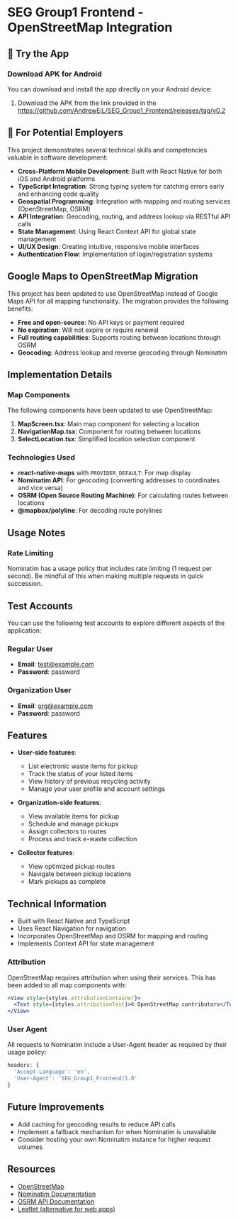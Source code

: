 # SEG Group1 Frontend - OpenStreetMap Integration

## 📱 Try the App

### Download APK for Android
You can download and install the app directly on your Android device:

1. Download the APK from the link provided in the https://github.com/AndrewEjL/SEG_Group1_Frontend/releases/tag/v0.2

## 💼 For Potential Employers

This project demonstrates several technical skills and competencies valuable in software development:

- **Cross-Platform Mobile Development**: Built with React Native for both iOS and Android platforms
- **TypeScript Integration**: Strong typing system for catching errors early and enhancing code quality
- **Geospatial Programming**: Integration with mapping and routing services (OpenStreetMap, OSRM)
- **API Integration**: Geocoding, routing, and address lookup via RESTful API calls
- **State Management**: Using React Context API for global state management
- **UI/UX Design**: Creating intuitive, responsive mobile interfaces
- **Authentication Flow**: Implementation of login/registration systems


## Google Maps to OpenStreetMap Migration

This project has been updated to use OpenStreetMap instead of Google Maps API for all mapping functionality. The migration provides the following benefits:

- **Free and open-source**: No API keys or payment required
- **No expiration**: Will not expire or require renewal
- **Full routing capabilities**: Supports routing between locations through OSRM
- **Geocoding**: Address lookup and reverse geocoding through Nominatim

## Implementation Details

### Map Components

The following components have been updated to use OpenStreetMap:

1. **MapScreen.tsx**: Main map component for selecting a location
2. **NavigationMap.tsx**: Component for routing between locations 
3. **SelectLocation.tsx**: Simplified location selection component

### Technologies Used

- **react-native-maps** with `PROVIDER_DEFAULT`: For map display
- **Nominatim API**: For geocoding (converting addresses to coordinates and vice versa)
- **OSRM (Open Source Routing Machine)**: For calculating routes between locations
- **@mapbox/polyline**: For decoding route polylines

## Usage Notes

### Rate Limiting

Nominatim has a usage policy that includes rate limiting (1 request per second). Be mindful of this when making multiple requests in quick succession.

## Test Accounts

You can use the following test accounts to explore different aspects of the application:

### Regular User
- **Email**: test@example.com
- **Password**: password

### Organization User
- **Email**: org@example.com
- **Password**: password 

## Features

- **User-side features**:
  - List electronic waste items for pickup
  - Track the status of your listed items
  - View history of previous recycling activity
  - Manage your user profile and account settings

- **Organization-side features**:
  - View available items for pickup
  - Schedule and manage pickups
  - Assign collectors to routes
  - Process and track e-waste collection

- **Collector features**:
  - View optimized pickup routes
  - Navigate between pickup locations
  - Mark pickups as complete

## Technical Information

- Built with React Native and TypeScript
- Uses React Navigation for navigation
- Incorporates OpenStreetMap and OSRM for mapping and routing
- Implements Context API for state management

### Attribution

OpenStreetMap requires attribution when using their services. This has been added to all map components with:

```jsx
<View style={styles.attributionContainer}>
  <Text style={styles.attributionText}>© OpenStreetMap contributors</Text>
</View>
```

### User Agent

All requests to Nominatim include a User-Agent header as required by their usage policy:

```javascript
headers: {
  'Accept-Language': 'en',
  'User-Agent': 'SEG_Group1_Frontend/1.0'
}
```

## Future Improvements

- Add caching for geocoding results to reduce API calls
- Implement a fallback mechanism for when Nominatim is unavailable
- Consider hosting your own Nominatim instance for higher request volumes

## Resources

- [OpenStreetMap](https://www.openstreetmap.org/)
- [Nominatim Documentation](https://nominatim.org/release-docs/latest/)
- [OSRM API Documentation](http://project-osrm.org/docs/v5.5.1/api/)
- [Leaflet (alternative for web apps)](https://leafletjs.com/)
